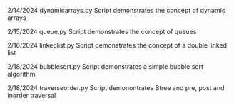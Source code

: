 2/14/2024  dynamicarrays.py    Script demonstrates the concept of dynamic arrays

2/15/2024  queue.py            Script demonstrates the concept of queues 

2/16/2024  linkedlist.py       Script demonstrates the concept of a double linked list

2/18/2024  bubblesort.py       Script demonstrates a simple bubble sort algorithm

2/18/2024  traverseorder.py    Script demonontrates Btree and pre, post and inorder traversal

